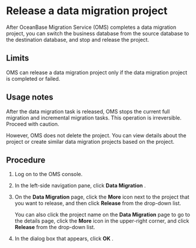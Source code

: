 Release a data migration project 
=====================================================

After OceanBase Migration Service (OMS) completes a data migration project, you can switch the business database from the source database to the destination database, and stop and release the project. 

Limits 
---------------------------

OMS can release a data migration project only if the data migration project is completed or failed.

Usage notes 
--------------------------------

After the data migration task is released, OMS stops the current full migration and incremental migration tasks. This operation is irreversible. Proceed with caution. 

However, OMS does not delete the project. You can view details about the project or create similar data migration projects based on the project.

Procedure 
------------------------------

1. Log on to the OMS console.

   

2. In the left-side navigation pane, click **Data Migration** .

   

3. On the **Data Migration** page, click the **More** icon next to the project that you want to release, and then click **Release** from the drop-down list. 

   You can also click the project name on the **Data Migration** page to go to the details page, click the **More** icon in the upper-right corner, and click **Release** from the drop-down list.
   

4. In the dialog box that appears, click **OK** .

   




